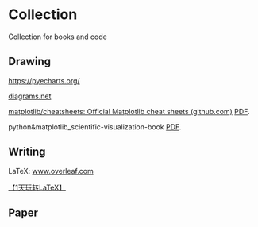 # Collection 
Collection for books and code



## Drawing

https://pyecharts.org/

[diagrams.net](https://app.diagrams.net/)

[matplotlib/cheatsheets: Official Matplotlib cheat sheets (github.com)](https://github.com/matplotlib/cheatsheets) [PDF](Book/cheatsheets.pdf).

python&matplotlib_scientific-visualization-book [PDF](Books/scientific-visualization-book.pdf). 



## Writing

LaTeX: www.overleaf.com

[【1天玩转LaTeX】](https://www.bilibili.com/video/BV15b411j7Au)

## Paper

 
